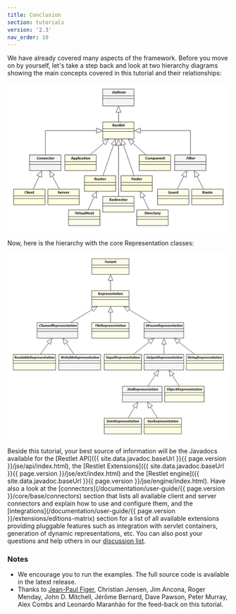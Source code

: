 ```yaml
---
title: Conclusion
section: tutorials
version: '2.3'
nav_order: 10
---
```

We have already covered many aspects of the framework. Before you move
on by yourself, let's take a step back and look at two hierarchy
diagrams showing the main concepts covered in this tutorial and their
relationships:

![](images/restlets.png)

Now, here is the hierarchy with the core Representation classes:

![](images/representations.png)

Beside this tutorial, your best source of information will be the
Javadocs available for the [Restlet API]({{ site.data.javadoc.baseUrl }}{{ page.version }}/jse/api/index.html),
the [Restlet Extensions]({{ site.data.javadoc.baseUrl }}{{ page.version }}/jse/ext/index.html) and the [Restlet
engine]({{ site.data.javadoc.baseUrl }}{{ page.version }}/jse/engine/index.html). Have also a look at the
[connectors](/documentation/user-guide/{{ page.version }}/core/base/connectors) section that lists
all available client and server connectors and explain how to use and
configure them, and the
[integrations](/documentation/user-guide/{{ page.version }}/extensions/editions-matrix) section for
a list of all available extensions providing pluggable features such as
integration with servlet containers, generation of dynamic
representations, etc. You can also post your questions and help others
in our [discussion list](https://groups.google.com/a/restlet.org/forum/#!forum/framework-discuss).

### <a name="notes">Notes</a>

-   We encourage you to run the examples. The full source code is
    available in the latest release.
-   Thanks to [Jean-Paul Figer](http://www.figer.com/), Christian
    Jensen, Jim Ancona, Roger Menday, John D. Mitchell, Jérôme Bernard,
    Dave Pawson, Peter Murray, Alex Combs and Leonardo Maranhão for the
    feed-back on this tutorial.
